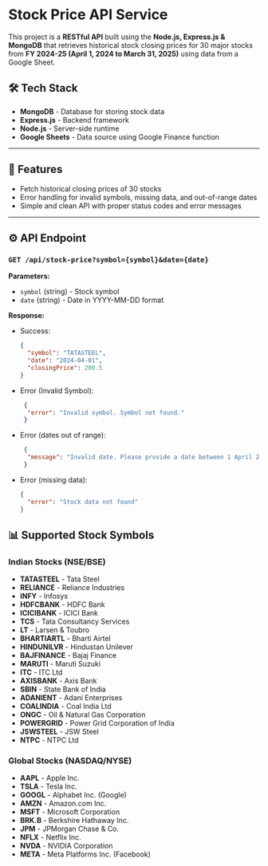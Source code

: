 # Stock Price API Service

This project is a **RESTful API** built using the **Node.js, Express.js & MongoDB** that retrieves historical stock closing prices for 30 major stocks from **FY 2024-25 (April 1, 2024 to March 31, 2025)** using data from a Google Sheet.

## 🛠️ **Tech Stack**
- **MongoDB** - Database for storing stock data
- **Express.js** - Backend framework
- **Node.js** - Server-side runtime
- **Google Sheets** - Data source using Google Finance function

---

## 📌 **Features**
- Fetch historical closing prices of 30 stocks
- Error handling for invalid symbols, missing data, and out-of-range dates
- Simple and clean API with proper status codes and error messages
---

## ⚙️ **API Endpoint**

### `GET /api/stock-price?symbol={symbol}&date={date}`

**Parameters:**
- `symbol` (string) - Stock symbol
- `date` (string) - Date in YYYY-MM-DD format

**Response:**
- Success: 
  ```json
  {
    "symbol": "TATASTEEL",
    "date": "2024-04-01",
    "closingPrice": 200.5
  }
  
- Error (Invalid Symbol):  
  ```json
   {
    "error": "Invalid symbol. Symbol not found."
   }

- Error (dates out of range):  
  ```json
   {
    "message": "Invalid date. Please provide a date between 1 April 2024 and 31 March 2025"
   }

- Error (missing data):  
  ```json
  {
    "error": "Stock data not found"
  }

## 📊 **Supported Stock Symbols**

### **Indian Stocks (NSE/BSE)**  
- **TATASTEEL** - Tata Steel  
- **RELIANCE** - Reliance Industries  
- **INFY** - Infosys  
- **HDFCBANK** - HDFC Bank  
- **ICICIBANK** - ICICI Bank  
- **TCS** - Tata Consultancy Services  
- **LT** - Larsen & Toubro  
- **BHARTIARTL** - Bharti Airtel  
- **HINDUNILVR** - Hindustan Unilever  
- **BAJFINANCE** - Bajaj Finance  
- **MARUTI** - Maruti Suzuki  
- **ITC** - ITC Ltd  
- **AXISBANK** - Axis Bank  
- **SBIN** - State Bank of India  
- **ADANIENT** - Adani Enterprises  
- **COALINDIA** - Coal India Ltd  
- **ONGC** - Oil & Natural Gas Corporation  
- **POWERGRID** - Power Grid Corporation of India  
- **JSWSTEEL** - JSW Steel  
- **NTPC** - NTPC Ltd  

### **Global Stocks (NASDAQ/NYSE)**  
- **AAPL** - Apple Inc.  
- **TSLA** - Tesla Inc.  
- **GOOGL** - Alphabet Inc. (Google)  
- **AMZN** - Amazon.com Inc.  
- **MSFT** - Microsoft Corporation  
- **BRK.B** - Berkshire Hathaway Inc.  
- **JPM** - JPMorgan Chase & Co.  
- **NFLX** - Netflix Inc.  
- **NVDA** - NVIDIA Corporation  
- **META** - Meta Platforms Inc. (Facebook)  
